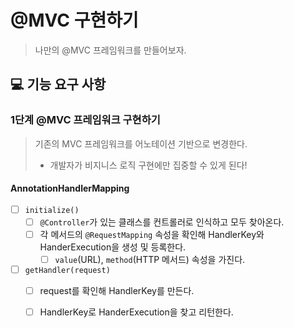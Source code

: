 # @MVC 구현하기
> 나만의 @MVC 프레임워크를 만들어보자.

## 💻 기능 요구 사항

### 1단계 @MVC 프레임워크 구현하기

> 기존의 MVC 프레임워크를 어노테이션 기반으로 변경한다.  
> - 개발자가 비지니스 로직 구현에만 집중할 수 있게 된다!

#### AnnotationHandlerMapping
- [ ] `initialize()`
  - [ ] `@Controller`가 있는 클래스를 컨트롤러로 인식하고 모두 찾아온다.
  - [ ] 각 메서드의 `@RequestMapping` 속성을 확인해 HandlerKey와 HanderExecution을 생성 및 등록한다.
    - [ ] `value`(URL), `method`(HTTP 메서드) 속성을 가진다. 
- [ ] `getHandler(request)`
  - [ ] request를 확인해 HandlerKey를 만든다.
  - [ ] HandlerKey로 HanderExecution을 찾고 리턴한다.

  
